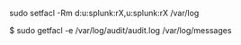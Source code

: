  sudo setfacl -Rm d:u:splunk:rX,u:splunk:rX /var/log

 $ sudo getfacl -e /var/log/audit/audit.log /var/log/messages
